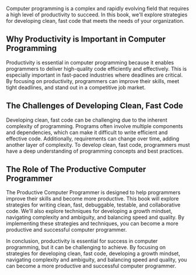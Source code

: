 
Computer programming is a complex and rapidly evolving field that requires a high level of productivity to succeed. In this book, we'll explore strategies for developing clean, fast code that meets the needs of your organization.

Why Productivity is Important in Computer Programming
-----------------------------------------------------

Productivity is essential in computer programming because it enables programmers to deliver high-quality code efficiently and effectively. This is especially important in fast-paced industries where deadlines are critical. By focusing on productivity, programmers can improve their skills, meet tight deadlines, and stand out in a competitive job market.

The Challenges of Developing Clean, Fast Code
---------------------------------------------

Developing clean, fast code can be challenging due to the inherent complexity of programming. Programs often involve multiple components and dependencies, which can make it difficult to write efficient and effective code. Additionally, requirements can change over time, adding another layer of complexity. To develop clean, fast code, programmers must have a deep understanding of programming concepts and best practices.

The Role of The Productive Computer Programmer
----------------------------------------------

The Productive Computer Programmer is designed to help programmers improve their skills and become more productive. This book will explore strategies for writing clean, fast, debuggable, testable, and collaborative code. We'll also explore techniques for developing a growth mindset, navigating complexity and ambiguity, and balancing speed and quality. By implementing these strategies and techniques, you can become a more productive and successful computer programmer.

In conclusion, productivity is essential for success in computer programming, but it can be challenging to achieve. By focusing on strategies for developing clean, fast code, developing a growth mindset, navigating complexity and ambiguity, and balancing speed and quality, you can become a more productive and successful computer programmer.
